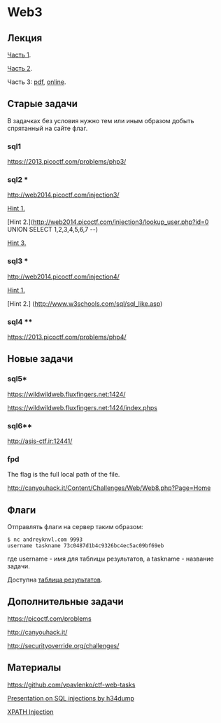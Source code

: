 Web3
====

## Лекция

[Часть 1](https://github.com/vpavlenko/mipt-ctf/tree/master/04-web).

[Часть 2](https://github.com/vpavlenko/mipt-ctf/tree/master/05-web2).

Часть 3:
[pdf](https://github.com/vpavlenko/mipt-ctf/raw/master/06-web3/slides.pdf),
[online](https://docs.google.com/presentation/d/1mh5VSc6VC_kIQgN7QKojpVsWbJJrUHyxPg_OYrr9QVg/edit?usp=sharing).


## Старые задачи

В задачках без условия нужно тем или иным образом добыть спрятанный на сайте флаг.

### sql1

https://2013.picoctf.com/problems/php3/

### sql2 \*

http://web2014.picoctf.com/injection3/

[Hint 1.](http://web2014.picoctf.com/injection3/lookup_user.php?id=1)

[Hint 2.](http://web2014.picoctf.com/injection3/lookup_user.php?id=0 UNION SELECT 1,2,3,4,5,6,7 --)

[Hint 3.](http://www.mssqltips.com/sqlservertutorial/196/informationschematables/)

### sql3 \*

http://web2014.picoctf.com/injection4/

[Hint 1.](http://web2014.picoctf.com/injection4/register.phps)

[Hint 2.] (http://www.w3schools.com/sql/sql_like.asp)

### sql4 \*\*

https://2013.picoctf.com/problems/php4/


## Новые задачи

### sql5\*

https://wildwildweb.fluxfingers.net:1424/

https://wildwildweb.fluxfingers.net:1424/index.phps

### sql6\*\*

http://asis-ctf.ir:12441/

### fpd

The flag is the full local path of the file.

http://canyouhack.it/Content/Challenges/Web/Web8.php?Page=Home


## Флаги

Отправлять флаги на сервер таким образом:
```
$ nc andreyknvl.com 9993
username taskname 73c0487d1b4c9326bc4ec5ac09bf69eb
```
где username - имя для таблицы результатов, а taskname - название задачи.

Доступна [таблица результатов](https://andreyknvl.com/mipt-ctf).


## Дополнительные задачи

https://picoctf.com/problems

http://canyouhack.it/

http://securityoverride.org/challenges/


## Материалы

https://github.com/vpavlenko/ctf-web-tasks

[Presentation on SQL injections by h34dump](https://docs.google.com/presentation/d/1Vks9AO7bA9OaABLBzyjNN0Z6wNKP_92JUoW28rYYAFY/edit#slide=id.g1284d550_1_15)

[XPATH Injection](https://www.owasp.org/index.php/XPATH_Injection)
